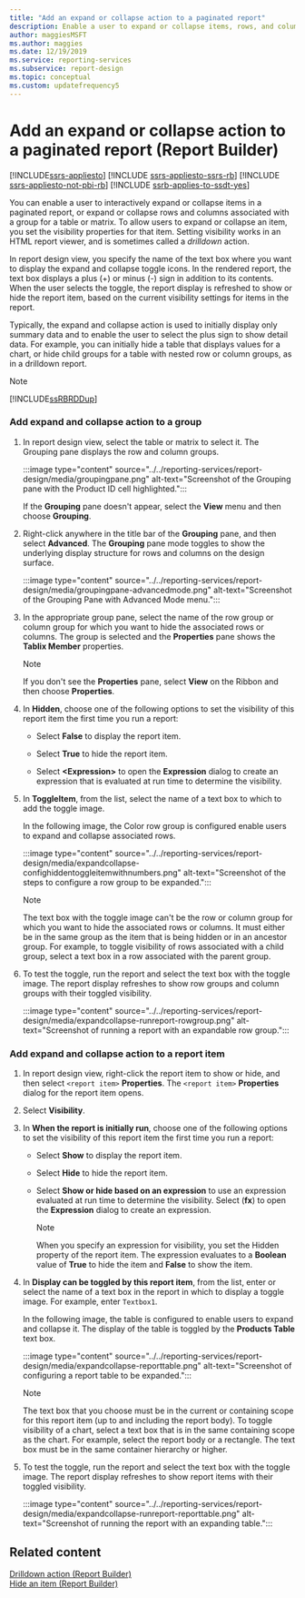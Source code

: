 ```yaml
---
title: "Add an expand or collapse action to a paginated report"
description: Enable a user to expand or collapse items, rows, and columns associated with a group for a table or matrix in a paginated report in Report Builder.
author: maggiesMSFT
ms.author: maggies
ms.date: 12/19/2019
ms.service: reporting-services
ms.subservice: report-design
ms.topic: conceptual
ms.custom: updatefrequency5
---
```

# Add an expand or collapse action to a paginated report (Report Builder)

[!INCLUDE[ssrs-appliesto](../../includes/ssrs-appliesto.md)] [!INCLUDE [ssrs-appliesto-ssrs-rb](../../includes/ssrs-appliesto-ssrs-rb.md)] [!INCLUDE [ssrs-appliesto-not-pbi-rb](../../includes/ssrs-appliesto-not-pbi-rb.md)] [!INCLUDE [ssrb-applies-to-ssdt-yes](../../includes/ssrb-applies-to-ssdt-yes.md)]

  You can enable a user to interactively expand or collapse items in a paginated report, or expand or collapse rows and columns associated with a group for a table or matrix. To allow users to expand or collapse an item, you set the visibility properties for that item. Setting visibility works in an HTML report viewer, and is sometimes called a *drilldown* action.  
  
 In report design view, you specify the name of the text box where you want to display the expand and collapse toggle icons. In the rendered report, the text box displays a plus (+) or minus (-) sign in addition to its contents. When the user selects the toggle, the report display is refreshed to show or hide the report item, based on the current visibility settings for items in the report.  
  
 Typically, the expand and collapse action is used to initially display only summary data and to enable the user to select the plus sign to show detail data. For example, you can initially hide a table that displays values for a chart, or hide child groups for a table with nested row or column groups, as in a drilldown report.  
  
> [!NOTE]  
>  [!INCLUDE[ssRBRDDup](../../includes/ssrbrddup-md.md)]  
  
### Add expand and collapse action to a group  
  
1.  In report design view, select the table or matrix to select it. The Grouping pane displays the row and column groups.  
  
     :::image type="content" source="../../reporting-services/report-design/media/groupingpane.png" alt-text="Screenshot of the Grouping pane with the Product ID cell highlighted.":::
  
  
     If the **Grouping** pane doesn't appear, select the **View** menu and then choose **Grouping**.  
  
1.  Right-click anywhere in the title bar of the **Grouping** pane, and then select **Advanced**. The **Grouping** pane mode toggles to show the underlying display structure for rows and columns on the design surface.  
  
     :::image type="content" source="../../reporting-services/report-design/media/groupingpane-advancedmode.png" alt-text="Screenshot of the Grouping Pane with Advanced Mode menu."::: 
  
1.  In the appropriate group pane, select the name of the row group or column group for which you want to hide the associated rows or columns. The group is selected and the **Properties** pane shows the **Tablix Member** properties.  
  
    > [!NOTE]  
    >  If you don't see the **Properties** pane, select **View** on the Ribbon and then choose **Properties**.  
  
1.  In **Hidden**, choose one of the following options to set the visibility of this report item the first time you run a report:  
  
    -   Select **False** to display the report item.  
  
    -   Select **True** to hide the report item.  
  
    -   Select **\<Expression>** to open the **Expression** dialog to create an expression that is evaluated at run time to determine the visibility.  
  
1.  In **ToggleItem**, from the list, select the name of a text box to which to add the toggle image.  
  
     In the following image, the Color row group is configured enable users to expand and collapse associated rows.  
  
     :::image type="content" source="../../reporting-services/report-design/media/expandcollapse-confighiddentoggleitemwithnumbers.png" alt-text="Screenshot of the steps to configure a row group to be expanded.":::
  
    > [!NOTE]  
    >  The text box with the toggle image can't be the row or column group for which you want to hide the associated rows or columns. It must either be in the same group as the item that is being hidden or in an ancestor group. For example, to toggle visibility of rows associated with a child group, select a text box in a row associated with the parent group.  
  
1.  To test the toggle, run the report and select the text box with the toggle image. The report display refreshes to show row groups and column groups with their toggled visibility.  
  
     :::image type="content" source="../../reporting-services/report-design/media/expandcollapse-runreport-rowgroup.png" alt-text="Screenshot of running a report with an expandable row group.":::  
  
### Add expand and collapse action to a report item  
  
1.  In report design view, right-click the report item to show or hide, and then select `<report item>` **Properties**. The `<report item>` **Properties** dialog for the report item opens.  
  
1.  Select **Visibility**.  
  
1.  In **When the report is initially run**, choose one of the following options to set the visibility of this report item the first time you run a report:  
  
    -   Select **Show** to display the report item.  
  
    -   Select **Hide** to hide the report item.  
  
    -   Select **Show or hide based on an expression** to use an expression evaluated at run time to determine the visibility. Select (**fx**) to open the **Expression** dialog to create an expression.  
  
        > [!NOTE]  
        >  When you specify an expression for visibility, you set the Hidden property of the report item. The expression evaluates to a **Boolean** value of **True** to hide the item and **False** to show the item.  
  
1.  In **Display can be toggled by this report item**, from the list, enter or select the name of a text box in the report in which to display a toggle image. For example, enter `Textbox1`.  
  
     In the following image, the table is configured to enable users to expand and collapse it. The display of the table is toggled by the **Products Table** text box.  
  
     :::image type="content" source="../../reporting-services/report-design/media/expandcollapse-reporttable.png" alt-text="Screenshot of configuring a report table to be expanded.":::  
  
    > [!NOTE]  
    >  The text box that you choose must be in the current or containing scope for this report item (up to and including the report body). To toggle visibility of a chart, select a text box that is in the same containing scope as the chart. For example, select the report body or a rectangle. The text box must be in the same container hierarchy or higher.  
  
1.  To test the toggle, run the report and select the text box with the toggle image. The report display refreshes to show report items with their toggled visibility.  
  
     :::image type="content" source="../../reporting-services/report-design/media/expandcollapse-runreport-reporttable.png" alt-text="Screenshot of running the report with an expanding table.":::  
  
## Related content  
 [Drilldown action &#40;Report Builder&#41;](../../reporting-services/report-design/drilldown-action-report-builder-and-ssrs.md)   
 [Hide an item &#40;Report Builder&#41;](../../reporting-services/report-builder/hide-an-item-report-builder-and-ssrs.md)  
  
  
